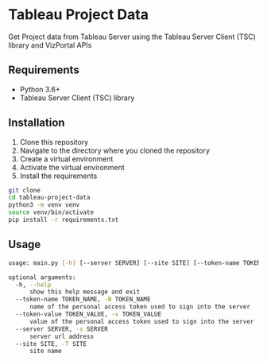 # Tableau Project Data

Get Project data from Tableau Server using the Tableau Server Client (TSC) library and VizPortal APIs

## Requirements

- Python 3.6+
- Tableau Server Client (TSC) library

## Installation

1. Clone this repository
2. Navigate to the directory where you cloned the repository
3. Create a virtual environment
4. Activate the virtual environment
5. Install the requirements

```bash
git clone
cd tableau-project-data
python3 -m venv venv
source venv/bin/activate
pip install -r requirements.txt
```

## Usage

```bash
usage: main.py [-h] [--server SERVER] [--site SITE] [--token-name TOKEN_NAME] [--token-value TOKEN_VALUE] 

optional arguments:
  -h, --help 
      show this help message and exit
  --token-name TOKEN_NAME, -N TOKEN_NAME 
      name of the personal access token used to sign into the server
  --token-value TOKEN_VALUE, -v TOKEN_VALUE
      value of the personal access token used to sign into the server
  --server SERVER, -s SERVER 
      server url address
  --site SITE, -T SITE
      site name
```


